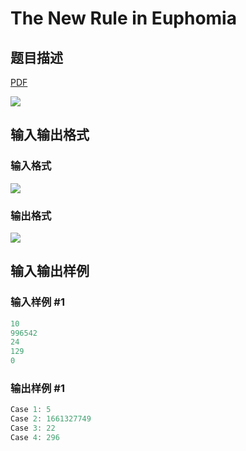 # The New Rule in Euphomia

## 题目描述

[problemUrl]: https://uva.onlinejudge.org/index.php?option=com_onlinejudge&Itemid=8&category=19&page=show_problem&problem=1683

[PDF](https://uva.onlinejudge.org/external/107/p10742.pdf)

![](https://cdn.luogu.com.cn/upload/vjudge_pic/UVA10742/4d367bb2bf96e41f62307c559063e0e420e4eda5.png)

## 输入输出格式

### 输入格式

![](https://cdn.luogu.com.cn/upload/vjudge_pic/UVA10742/f5ea35aba512acaf422bc48358a90c7af1c3ae7c.png)

### 输出格式

![](https://cdn.luogu.com.cn/upload/vjudge_pic/UVA10742/2f976ee2285c69069111b88da742b8931cfd88b6.png)

## 输入输出样例

### 输入样例 #1

```cpp
10
996542
24
129
0
```


### 输出样例 #1

```cpp
Case 1: 5
Case 2: 1661327749
Case 3: 22
Case 4: 296
```


